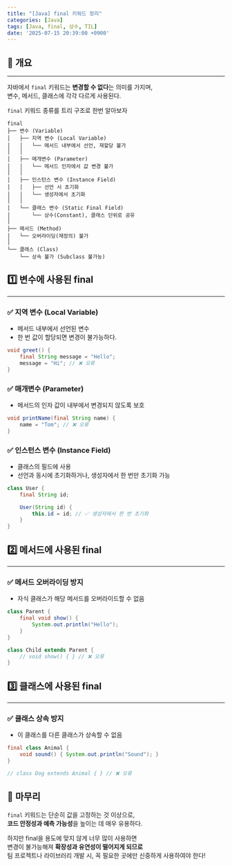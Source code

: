 ```yaml
---
title: "[Java] final 키워드 정리"
categories: [Java]
tags: [Java, final, 상수, TIL]
date: '2025-07-15 20:39:00 +0900'
---
```


## 📝 개요

---

자바에서 `final` 키워드는 **변경할 수 없다**는 의미를 가지며,   
변수, 메서드, 클래스에 각각 다르게 사용된다.

`final` 키워드 종류를 트리 구조로 한번 알아보자

```plaintext
final
├── 변수 (Variable)
│   ├── 지역 변수 (Local Variable)
│   │   └── 메서드 내부에서 선언, 재할당 불가
│   │
│   ├── 매개변수 (Parameter)
│   │   └── 메서드 인자에서 값 변경 불가
│   │
│   ├── 인스턴스 변수 (Instance Field)
│   │   ├── 선언 시 초기화
│   │   └── 생성자에서 초기화
│   │
│   └── 클래스 변수 (Static Final Field)
│       └── 상수(Constant), 클래스 단위로 공유
│
├── 메서드 (Method)
│   └── 오버라이딩(재정의) 불가
│
└── 클래스 (Class)
    └── 상속 불가 (Subclass 불가능)
```

## 1️⃣ 변수에 사용된 final

---

### ✅ 지역 변수 (Local Variable)

- 메서드 내부에서 선언된 변수
- 한 번 값이 할당되면 변경이 불가능하다.

```java
void greet() {
    final String message = "Hello";
    message = "Hi"; // ❌ 오류
}
```

### ✅ 매개변수 (Parameter)

- 메서드의 인자 값이 내부에서 변경되지 않도록 보호

```java
void printName(final String name) {
    name = "Tom"; // ❌ 오류
}
```

### ✅ 인스턴스 변수 (Instance Field)

- 클래스의 필드에 사용
- 선언과 동시에 초기화하거나, 생성자에서 한 번만 초기화 가능

```java
class User {
    final String id;

    User(String id) {
        this.id = id; // ✅ 생성자에서 한 번 초기화
    }
}
```

## 2️⃣ 메서드에 사용된 final

---

### ✅ 메서드 오버라이딩 방지

- 자식 클래스가 해당 메서드를 오버라이드할 수 없음

```java
class Parent {
    final void show() {
        System.out.println("Hello");
    }
}

class Child extends Parent {
    // void show() { } // ❌ 오류
}
```

## 3️⃣ 클래스에 사용된 final

---

### ✅ 클래스 상속 방지

- 이 클래스를 다른 클래스가 상속할 수 없음

```java
final class Animal {
    void sound() { System.out.println("Sound"); }
}

// class Dog extends Animal { } // ❌ 오류
```

## 💬 마무리

`final` 키워드는 단순히 값을 고정하는 것 이상으로,   
**코드 안정성과 예측 가능성**을 높이는 데 매우 유용하다.   
   
하지만 final을 용도에 맞지 않게 너무 많이 사용하면   
변경이 불가능해져 **확장성과 유연성이 떨어지게 되므로**   
팀 프로젝트나 라이브러리 개발 시, 꼭 필요한 곳에만 신중하게 사용하여야 한다!
